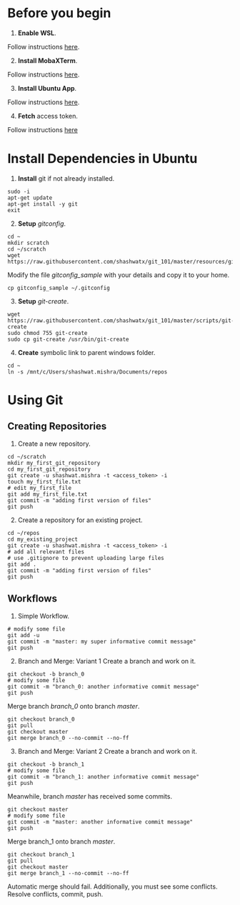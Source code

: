 # Before you begin
1. __Enable WSL__.

Follow instructions [here](https://winaero.com/blog/enable-wsl-windows-10-fall-creators-update/).

2. __Install MobaXTerm__.

Follow instructions [here](https://mobaxterm.mobatek.net/download-home-edition.html).

3. __Install Ubuntu App__.

Follow instructions [here](https://www.microsoft.com/en-us/p/ubuntu/9nblggh4msv6).

4. __Fetch__ access token.

Follow instructions [here](https://docs.gitlab.com/ee/user/profile/personal_access_tokens.html)

# Install Dependencies in Ubuntu

1. __Install__ git if not already installed.
```
sudo -i
apt-get update
apt-get install -y git
exit
```

2. __Setup__ _gitconfig_.
```
cd ~
mkdir scratch
cd ~/scratch
wget https://raw.githubusercontent.com/shashwatx/git_101/master/resources/gitconfig_sample 
```
Modify the file _gitconfig\_sample_ with your details and copy it to your home.
```
cp gitconfig_sample ~/.gitconfig
```

3. __Setup__ _git-create_.
```
wget https://raw.githubusercontent.com/shashwatx/git_101/master/scripts/git-create
sudo chmod 755 git-create
sudo cp git-create /usr/bin/git-create
```

4. __Create__ symbolic link to parent windows folder.
```
cd ~
ln -s /mnt/c/Users/shashwat.mishra/Documents/repos
```

# Using Git

## Creating Repositories

1. Create a new repository.
```
cd ~/scratch
mkdir my_first_git_repository
cd my_first_git_repository
git create -u shashwat.mishra -t <access_token> -i
touch my_first_file.txt
# edit my_first_file
git add my_first_file.txt
git commit -m "adding first version of files"
git push
```

2. Create a repository for an existing project.
```
cd ~/repos
cd my_existing_project
git create -u shashwat.mishra -t <access_token> -i
# add all relevant files
# use .gitignore to prevent uploading large files
git add .
git commit -m "adding first version of files"
git push
```

## Workflows   

1. Simple Workflow.
```
# modify some file
git add -u
git commit -m "master: my super informative commit message"
git push
```

2. Branch and Merge: Variant 1
Create a branch and work on it.
```
git checkout -b branch_0
# modify some file
git commit -m "branch_0: another informative commit message"
git push
```
Merge branch _branch\_0_ onto branch _master_.
```
git checkout branch_0
git pull
git checkout master
git merge branch_0 --no-commit --no-ff
```

3. Branch and Merge: Variant 2
Create a branch and work on it.
```
git checkout -b branch_1
# modify some file
git commit -m "branch_1: another informative commit message"
git push
```
Meanwhile, branch _master_ has received some commits.
```
git checkout master
# modify some file
git commit -m "master: another informative commit message"
git push
```
Merge branch_1 onto branch _master_.
```
git checkout branch_1
git pull
git checkout master
git merge branch_1 --no-commit --no-ff
```
Automatic merge should fail.
Additionally, you must see some conflicts.
Resolve conflicts, commit, push.

